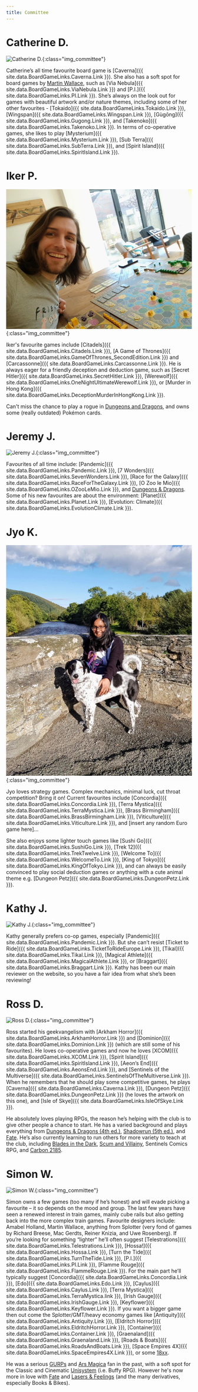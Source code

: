 ```yaml
---
title: Committee
---
```


# Catherine D.

![Catherine D.](/images/committee/CatherineD.jpg){:class="img_committee"}

Catherine’s all time favourite board game is [Caverna]({{ site.data.BoardGameLinks.Caverna.Link }}).
She also has a soft spot for board games by [Martin Wallace](https://boardgamegeek.com/boardgamedesigner/6/martin-wallace), such as [Via Nebula]({{ site.data.BoardGameLinks.ViaNebula.Link }}) and [P.I.]({{ site.data.BoardGameLinks.PI.Link }}).
She’s always on the look out for games with beautiful artwork and/or nature themes, including some of her other favourites - [Tokaido]({{ site.data.BoardGameLinks.Tokaido.Link }}), [Wingspan]({{ site.data.BoardGameLinks.Wingspan.Link }}), [Gùgōng]({{ site.data.BoardGameLinks.Gugong.Link }}), and [Takenoko]({{ site.data.BoardGameLinks.Takenoko.Link }}).
In terms of co-operative games, she likes to play [Mysterium]({{ site.data.BoardGameLinks.Mysterium.Link }}), [Sub Terra]({{ site.data.BoardGameLinks.SubTerra.Link }}), and [Spirit Island]({{ site.data.BoardGameLinks.SpiritIsland.Link }}).

# Iker P.

![Iker P.](/images/committee/IkerP.jpg){:class="img_committee"}

Iker's favourite games include [Citadels]({{ site.data.BoardGameLinks.Citadels.Link }}), [A Game of Thrones]({{ site.data.BoardGameLinks.GameOfThrones_SecondEdition.Link }}) and [Carcassonne]({{ site.data.BoardGameLinks.Carcassonne.Link }}).
He is always eager for a friendly deception and deduction game, such as [Secret Hitler]({{ site.data.BoardGameLinks.SecretHitler.Link }}), [Werewolf]({{ site.data.BoardGameLinks.OneNightUltimateWerewolf.Link }}), or [Murder in Hong Kong]({{ site.data.BoardGameLinks.DeceptionMurderInHongKong.Link }}).

Can't miss the chance to play a rogue in [Dungeons and Dragons](https://rpggeek.com/rpg/17181/dungeons-dragons-5th-edition), and owns some (really outdated) Pokémon cards.

# Jeremy J.

![Jeremy J.](/images/committee/JeremyJ.jpg){:class="img_committee"}

Favourites of all time include: [Pandemic]({{ site.data.BoardGameLinks.Pandemic.Link }}), [7 Wonders]({{ site.data.BoardGameLinks.SevenWonders.Link }}), [Race for the Galaxy]({{ site.data.BoardGameLinks.RaceForTheGalaxy.Link }}), [O Zoo le Mio]({{ site.data.BoardGameLinks.OZooLeMio.Link }}), and [Dungeons & Dragons](https://www.rpggeek.com/rpgfamily/192/dungeons-dragons).
Some of his new favourites are about the environment: [Planet]({{ site.data.BoardGameLinks.Planet.Link }}), [Evolution: Climate]({{ site.data.BoardGameLinks.EvolutionClimate.Link }}).

# Jyo K.

![Jyo K.](/images/committee/JyoK.jpg){:class="img_committee"}

Jyo loves strategy games.
Complex mechanics, minimal luck, cut throat competition?
Bring it on!
Current favourites include [Concordia]({{ site.data.BoardGameLinks.Concordia.Link }}), [Terra Mystica]({{ site.data.BoardGameLinks.TerraMystica.Link }}), [Brass Birmingham]({{ site.data.BoardGameLinks.BrassBirmingham.Link }}), [Viticulture]({{ site.data.BoardGameLinks.Viticulture.Link }}), and [insert any random Euro game here]…

She also enjoys some lighter touch games like [Sushi Go]({{ site.data.BoardGameLinks.SushiGo.Link }}), [Trek 12]({{ site.data.BoardGameLinks.TrekTwelve.Link }}), [Welcome To]({{ site.data.BoardGameLinks.WelcomeTo.Link }}), [King of Tokyo]({{ site.data.BoardGameLinks.KingOfTokyo.Link }}), and can always be easily convinced to play social deduction games or anything with a cute animal theme e.g. [Dungeon Petz]({{ site.data.BoardGameLinks.DungeonPetz.Link }}).

# Kathy J.

![Kathy J.](/images/committee/KathyJ.jpg){:class="img_committee"}

Kathy generally prefers co-op games, especially [Pandemic]({{ site.data.BoardGameLinks.Pandemic.Link }}).
But she can’t resist [Ticket to Ride]({{ site.data.BoardGameLinks.TicketToRideEurope.Link }}), [Tikal]({{ site.data.BoardGameLinks.Tikal.Link }}), [Magical Athlete]({{ site.data.BoardGameLinks.MagicalAthlete.Link }}), or [Braggart]({{ site.data.BoardGameLinks.Braggart.Link }}).
Kathy has been our main reviewer on the website, so you have a fair idea from what she’s been reviewing!

# Ross D.

![Ross D.](/images/committee/RossD.jpg){:class="img_committee"}

Ross started his geekvangelism with [Arkham Horror]({{ site.data.BoardGameLinks.ArkhamHorror.Link }}) and [Dominion]({{ site.data.BoardGameLinks.Dominion.Link }}) (which are still some of his favourites).
He loves co-operative games and now he loves [XCOM]({{ site.data.BoardGameLinks.XCOM.Link }}), [Spirit Island]({{ site.data.BoardGameLinks.SpiritIsland.Link }}), [Aeon’s End]({{ site.data.BoardGameLinks.AeonsEnd.Link }}), and [Sentinels of the Multiverse]({{ site.data.BoardGameLinks.SentinelsOfTheMultiverse.Link }}).
When he remembers that he should play some competitive games, he plays [Caverna]({{ site.data.BoardGameLinks.Caverna.Link }}), [Dungeon Petz]({{ site.data.BoardGameLinks.DungeonPetz.Link }}) (he loves the artwork on this one), and [Isle of Skye]({{ site.data.BoardGameLinks.IsleOfSkye.Link }}).

He absolutely loves playing RPGs, the reason he’s helping with the club is to give other people a chance to start.  He has a varied background and plays everything from [Dungeons & Dragons (4th ed.)](https://www.rpggeek.com/rpg/190/dungeons-dragons-4th-edition), [Shadowrun (5th ed.)](https://www.rpggeek.com/rpg/21069/shadowrun-5th-edition), and [Fate](https://www.rpggeek.com/rpgsystem/26506/fate-core).  He’s also currently learning to run others for more variety to teach at the club, including [Blades in the Dark](https://www.rpggeek.com/rpg/26952/blades-dark), [Scum and Villainy](https://www.rpggeek.com/rpg/48736/scum-and-villainy), Sentinels Comics RPG, and [Carbon 2185](https://www.rpggeek.com/rpg/56987/carbon-2185).

# Simon W.

![Simon W.](/images/committee/SimonW.jpg){:class="img_committee"}

Simon owns a few games (too many if he’s honest) and will evade picking a favourite – it so depends on the mood and group.
The last few years have seen a renewed interest in train games, mainly cube rails but also getting back into the more complex train games.
Favourite designers include: Amabel Holland, Martin Wallace, anything from Splotter (very fond of games by Richard Breese, Mac Gerdts, Reiner Knizia, and Uwe Rosenberg).
If you’re looking for something “lighter” he’ll often suggest [Telestrations]({{ site.data.BoardGameLinks.Telestrations.Link }}), [Hossa!]({{ site.data.BoardGameLinks.Hossa.Link }}), [Turn the Tide]({{ site.data.BoardGameLinks.TurnTheTide.Link }}), [P.I.]({{ site.data.BoardGameLinks.PI.Link }}), [Flamme Rouge]({{ site.data.BoardGameLinks.FlammeRouge.Link }}).
For the main part he’ll typically suggest [Concordia]({{ site.data.BoardGameLinks.Concordia.Link }}), [Edo]({{ site.data.BoardGameLinks.Edo.Link }}), [Caylus]({{ site.data.BoardGameLinks.Caylus.Link }}), [Terra Mystica]({{ site.data.BoardGameLinks.TerraMystica.link }}), [Irish Gauge]({{ site.data.BoardGameLinks.IrishGauge.Link }}), [Keyflower]({{ site.data.BoardGameLinks.Keyflower.Link }}).
If you want a bigger game then out come the Splotter/GMT/heavy economy games like [Antiquity]({{ site.data.BoardGameLinks.Antiquity.Link }}), [Eldritch Horror]({{ site.data.BoardGameLinks.EldritchHorror.Link }}), [Container]({{ site.data.BoardGameLinks.Container.Link }}), [Graenaland]({{ site.data.BoardGameLinks.Graenaland.Link }}), [Roads & Boats]({{ site.data.BoardGameLinks.RoadsAndBoats.Link }}), [Space Empires 4X]({{ site.data.BoardGameLinks.SpaceEmpires4X.Link }}), or some [18xx](https://boardgamegeek.com/wiki/page/18xx).

He was a serious [GURPs](https://www.rpggeek.com/rpgfamily/333/gurps) and [Ars Magica](https://www.rpggeek.com/rpgfamily/1029/ars-magica) fan in the past, with a soft spot for the Classic and Cinematic [Unisystem](https://rpggeek.com/rpgsystem/627/unisystem) (i.e. Buffy RPG). However he's now more in love with [Fate](https://www.rpggeek.com/rpgsystem/26506/fate-core) and [Lasers & Feelings](https://rpggeek.com/rpg/23290/lasers-feelings) (and the many derivatives, especially Books & Bikes).
